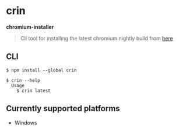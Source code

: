 # crin
__chromium-installer__
> Cli tool for installing the latest chromium nightly build from [here](http://commondatastorage.googleapis.com/chromium-browser-continuous/index.html)

## CLI

```
$ npm install --global crin
```

```
$ crin --help
  Usage
    $ crin latest
```

## Currently supported platforms
- Windows
